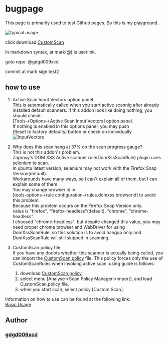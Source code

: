 # bugpage
This page is primarily used to test Github pages.
So this is my playground.

![typical usage](assets/images/typical.gif)

click download [CustomScan](CustomScan.policy)

In markdown syntax, at mark(@) is userlink.

goto repo: @gdgd009xcd

commit at mark sign test2

## how to use

1. Active Scan Input Vectors option panel<br>
   This is automatically called when you start active scannig after already installed default scanners.
   If this addon look like doing nothing, you should check:<br> [Tools->Options->Active Scan Input Vectors] option panel.<br>
   If nothing is enabled in this options panel, you may push<br>[Reset to factory defaults] button or check on individually.
   ![InputVectors](assets/images/activescaninputvectors.png)

2. Why does this scan hang at 37% on the scan progress gauge?<br>
   This is not this addon's problem.<br>
   Zaproxy's DOM XSS Active scanner rule(DomXssScanRule) plugin uses selenium to scan.<br>
   In ubuntu latest version, selenium may not work with the Firefox Snap Version(default).<br>
   Workarounds have many ways, so I can't explain all of them. but I can explain some of them.<br>
   You may change browser id in<br> [tools-options->rule configuration->rules.domxss.browserid] to avoid this problem.<br>
   Because this problem occurs on the Firefox Snap Version only.<br>
   value is "firefox", "firefox-headless"(default), "chrome", "chrome-headless".<br>
   I choosed "chrome-headless". but despite changed this value, you may need proper chrome browser and WebDriver for using DomXssScanRule. so this solution is to avoid hangup only and DomXssScanRule will still skipped in scanning.<br>

3. CustomScan.policy file<br>
If you have any doubts whether this scanner is actually being called, you can import the [CustomScan.policy](CustomScan.policy) file. This policy forces only the use of CustomScanRules when invoking active scan. using guide is follows:<br>

    1. download [CustomScan.policy](CustomScan.policy)
    1. select menu [Analyse->Scan Policy Manager->import], and load CustomScan.policy file.
    1. when you start scan, select policy [Custom Scan].

Information on how to use can be found at the following link: <BR>
[Basic Usage](https://github.com/gdgd009xcd/CustomActiveScanForZAP/wiki/1.0.-Basic-Usage)

## Author
### [gdgd009xcd](https://gdgd009xcd.github.io/)


